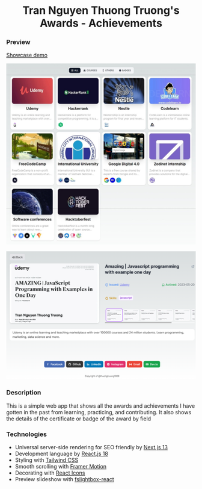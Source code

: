 <h1 align="center">Tran Nguyen Thuong Truong's Awards - Achievements</h1>

### Preview

[Showcase demo](https://awards.thuongtruong.me)

![Preview](/public/preview_1.jpeg)

![Preview](/public/preview_2.png)

### Description

This is a simple web app that shows all the awards and achievements I have gotten in the past from learning, practicing, and contributing. It also shows the details of the certificate or badge of the award by field

### Technologies

- Universal server-side rendering for SEO friendly by [Next.js 13](https://nextjs.org/)
- Development language by [React.js 18](https://reactjs.org/)
- Styling with [Tailwind CSS](https://tailwindcss.com/)
- Smooth scrolling with [Framer Motion](https://www.framer.com/motion/)
- Decorating with [React Icons](https://react-icons.github.io/react-icons/)
- Preview slideshow with [fslightbox-react](https://fslightbox.com/react)
